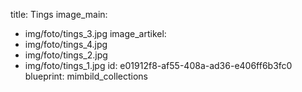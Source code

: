 title: Tings
image_main:
  - img/foto/tings_3.jpg
image_artikel:
  - img/foto/tings_4.jpg
  - img/foto/tings_2.jpg
  - img/foto/tings_1.jpg
id: e01912f8-af55-408a-ad36-e406ff6b3fc0
blueprint: mimbild_collections
